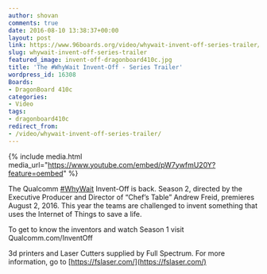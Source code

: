 ```yaml
---
author: shovan
comments: true
date: 2016-08-10 13:38:37+00:00
layout: post
link: https://www.96boards.org/video/whywait-invent-off-series-trailer/
slug: whywait-invent-off-series-trailer
featured_image: invent-off-dragonboard410c.jpg
title: 'The #WhyWait Invent-Off - Series Trailer'
wordpress_id: 16308
Boards:
- DragonBoard 410c
categories:
- Video
tags:
- dragonboard410c
redirect_from:
- /video/whywait-invent-off-series-trailer/
---
```


{% include media.html media_url="https://www.youtube.com/embed/pW7ywfmU20Y?feature=oembed" %}

The Qualcomm [#WhyWait](https://www.youtube.com/results?q=%23WhyWait) Invent-Off is back. Season 2, directed by the Executive Producer and Director of “Chef’s Table” Andrew Freid, premieres August 2, 2016. This year the teams are challenged to invent something that uses the Internet of Things to save a life.

To get to know the inventors and watch Season 1 visit Qualcomm.com/InventOff

3d printers and Laser Cutters supplied by Full Spectrum. For more information, go to [https://fslaser.com/](https://fslaser.com/)
